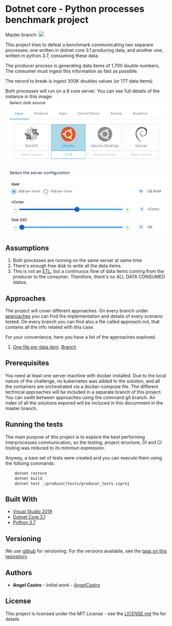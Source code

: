 # Dotnet core - Python processes benchmark project
Master branch: ![](https://travis-ci.com/alcastrob/throughputChallenge.svg?branch=master)

This project tries to defeat a benchmark communicating two separare processes: one written in dotnet core 3.1 producing data, and another one, written in python 3.7, consuming these data.

The producer process is generating data items of 1,700 double numbers.
The consumer must ingest this information as fast as possible.

The record to break is ingest 300K doubles values (or 177 data items)

Both processes will run on a 8 core server. You can see full details of the instance in this image:
![Server configuration](/img/server_conf.png)


## Assumptions

1. Both processes are running on the same server at same time
2. There's enough free disk to write all the data items.
3. This is not an [ETL](https://en.wikipedia.org/wiki/Extract,_transform,_load), but a continuous flow of data items coming from the producer to the consumer. Therefore, there's no ALL DATA CONSUMED status.

## Approaches
The project will cover different approaches. On every branch under [approaches](branches) you can find the implementation and details of every scenario tested. On every branch you can find also a file called approach.md, that contains all the info related with this case.

For your convenience, here you have a list of the approaches explored.
1. [One file per data item](blob/approaches/ap1/approach.md). [Branch](tree/approaches/ap1)

## Prerequisites

You need at least one server machine with docker installed. Due to the local nature of the challenge, no kubernetes was added to the solution, and all the containers are orchestrated via a docker-compose file.
The different technical approaches will be included in a separate branch of this project. You can swith between approaches using the command git branch. An index of all the solutions expored will be incluced in this documment in the master branch.

## Running the tests

The main purpose of this project is to explore the best performing interprocesses communication, so the testing, project structure, DI and CI tooling was reduced to its minimun expression.

Anyway, a bare set of tests were created and you can execute them using the folloing commands:

```
	dotnet restore
	dotnet build
	dotnet test ./producer/tests/producer_tests.csproj
```

## Built With

* [Visual Studio 2019](https://visualstudio.microsoft.com/)
* [Dotnet Core 3.1](https://dotnet.microsoft.com/download/dotnet-core)
* [Python 3.7](https://www.python.org/downloads/)

## Versioning

We use [github](https://github.com/) for versioning. For the versions available, see the [tags on this repository](https://github.com/your/project/tags). 

## Authors

* **Angel Castro** - *Initial work* - [AngelCastro](https://github.com/alcastrob/)

## License

This project is licensed under the MIT License - see the [LICENSE.md](LICENSE.md) file for details